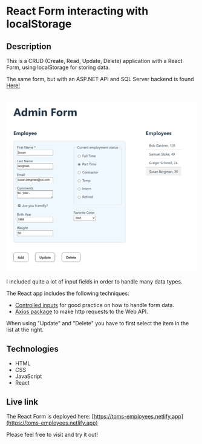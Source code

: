 # React Form interacting with localStorage

## Description
This is a CRUD (Create, Read, Update, Delete) application with a React Form, using localStorage for storing data. 



The same form, but with an ASP.NET API and SQL Server backend is found <a href="https://github.com/qserena/react-aspnet/">Here!</a> 
<br/> 
<br/> 
<br/> 
<kbd><img src="./form.png" alt="Simple user interface." width="700px"/></kbd>

I included quite a lot of input fields in order to handle many data types. 

The React app includes the following techniques:
- [Controlled inputs](https://react.dev/reference/react-dom/components/input#controlling-an-input-with-a-state-variable) for good practice on how to handle form data.
- [Axios package](https://axios-http.com/) to make http requests to the Web API.

When using "Update" and "Delete" you have to first select the item in the list at the right.

## Technologies
- HTML
- CSS
- JavaScript
- React

## Live link
The React Form is deployed here:
[https://toms-employees.netlify.app](https://toms-employees.netlify.app)

Please feel free to visit and try it out!

